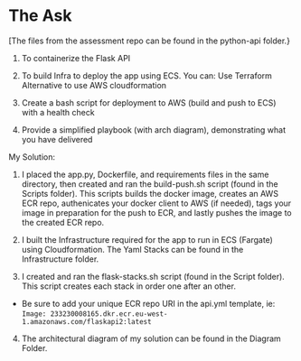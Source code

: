 # The Ask

[The files from the assessment repo can be found in the python-api folder.}

1. To containerize the Flask API

2. To build Infra to deploy the app using ECS. You can:
Use Terraform
Alternative to use AWS cloudformation

3. Create a bash script for deployment to AWS (build and push to ECS) with a health check

4. Provide a simplified playbook (with arch diagram), demonstrating what you have delivered


My Solution:

1. I placed the app.py, Dockerfile, and requirements files in the same directory, then created and ran the build-push.sh script (found in the Scripts folder). This scripts builds the docker image, creates an AWS ECR repo, authenicates your docker client to AWS (if needed), tags your image in preparation for the push to ECR, and lastly pushes the image to the created ECR repo.

2. I built the Infrastructure required for the app to run in ECS (Fargate) using Cloudformation. The Yaml Stacks can be found in the Infrastructure folder.

3. I created and ran the flask-stacks.sh script (found in the Script folder). This script creates each stack in order one after an other.
 - Be sure to add your unique ECR repo URI in the api.yml template, ie:
```Image: 233230008165.dkr.ecr.eu-west-1.amazonaws.com/flaskapi2:latest```



4. The architectural diagram of my solution can be found in the Diagram Folder.




